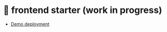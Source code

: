 # :egg: frontend starter (work in progress)

* [Demo deployment](https://beneisnr-frontend-starter-kit.surge.sh/)

